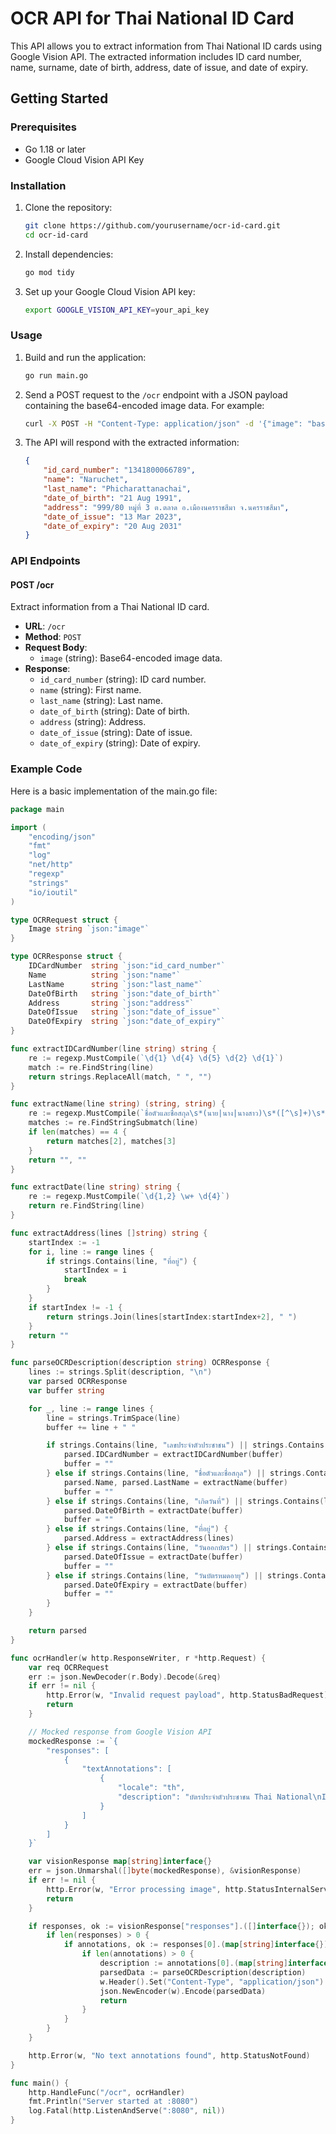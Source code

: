 # OCR API for Thai National ID Card

This API allows you to extract information from Thai National ID cards using Google Vision API. The extracted information includes ID card number, name, surname, date of birth, address, date of issue, and date of expiry.

## Getting Started

### Prerequisites

- Go 1.18 or later
- Google Cloud Vision API Key

### Installation

1. Clone the repository:

    ```sh
    git clone https://github.com/yourusername/ocr-id-card.git
    cd ocr-id-card
    ```

2. Install dependencies:

    ```sh
    go mod tidy
    ```

3. Set up your Google Cloud Vision API key:

    ```sh
    export GOOGLE_VISION_API_KEY=your_api_key
    ```

### Usage

1. Build and run the application:

    ```sh
    go run main.go
    ```

2. Send a POST request to the `/ocr` endpoint with a JSON payload containing the base64-encoded image data. For example:

    ```sh
    curl -X POST -H "Content-Type: application/json" -d '{"image": "base64_image_data"}' http://localhost:8080/ocr
    ```

3. The API will respond with the extracted information:

    ```json
    {
        "id_card_number": "1341800066789",
        "name": "Naruchet",
        "last_name": "Phicharattanachai",
        "date_of_birth": "21 Aug 1991",
        "address": "999/80 หมู่ที่ 3 ต.ตลาด อ.เมืองนครราชสีมา จ.นครราชสีมา",
        "date_of_issue": "13 Mar 2023",
        "date_of_expiry": "20 Aug 2031"
    }
    ```

### API Endpoints

#### POST /ocr

Extract information from a Thai National ID card.

- **URL**: `/ocr`
- **Method**: `POST`
- **Request Body**:
  - `image` (string): Base64-encoded image data.
- **Response**:
  - `id_card_number` (string): ID card number.
  - `name` (string): First name.
  - `last_name` (string): Last name.
  - `date_of_birth` (string): Date of birth.
  - `address` (string): Address.
  - `date_of_issue` (string): Date of issue.
  - `date_of_expiry` (string): Date of expiry.

### Example Code

Here is a basic implementation of the main.go file:

```go
package main

import (
	"encoding/json"
	"fmt"
	"log"
	"net/http"
	"regexp"
	"strings"
	"io/ioutil"
)

type OCRRequest struct {
	Image string `json:"image"`
}

type OCRResponse struct {
	IDCardNumber  string `json:"id_card_number"`
	Name          string `json:"name"`
	LastName      string `json:"last_name"`
	DateOfBirth   string `json:"date_of_birth"`
	Address       string `json:"address"`
	DateOfIssue   string `json:"date_of_issue"`
	DateOfExpiry  string `json:"date_of_expiry"`
}

func extractIDCardNumber(line string) string {
	re := regexp.MustCompile(`\d{1} \d{4} \d{5} \d{2} \d{1}`)
	match := re.FindString(line)
	return strings.ReplaceAll(match, " ", "")
}

func extractName(line string) (string, string) {
	re := regexp.MustCompile(`ชื่อตัวและชื่อสกุล\s*(นาย|นาง|นางสาว)\s*([^\s]+)\s*([^\s]+)`)
	matches := re.FindStringSubmatch(line)
	if len(matches) == 4 {
		return matches[2], matches[3]
	}
	return "", ""
}

func extractDate(line string) string {
	re := regexp.MustCompile(`\d{1,2} \w+ \d{4}`)
	return re.FindString(line)
}

func extractAddress(lines []string) string {
	startIndex := -1
	for i, line := range lines {
		if strings.Contains(line, "ที่อยู่") {
			startIndex = i
			break
		}
	}
	if startIndex != -1 {
		return strings.Join(lines[startIndex:startIndex+2], " ")
	}
	return ""
}

func parseOCRDescription(description string) OCRResponse {
	lines := strings.Split(description, "\n")
	var parsed OCRResponse
	var buffer string

	for _, line := range lines {
		line = strings.TrimSpace(line)
		buffer += line + " "

		if strings.Contains(line, "เลขประจำตัวประชาชน") || strings.Contains(line, "Identification Number") {
			parsed.IDCardNumber = extractIDCardNumber(buffer)
			buffer = ""
		} else if strings.Contains(line, "ชื่อตัวและชื่อสกุล") || strings.Contains(line, "Name") {
			parsed.Name, parsed.LastName = extractName(buffer)
			buffer = ""
		} else if strings.Contains(line, "เกิดวันที่") || strings.Contains(line, "Date of Birth") {
			parsed.DateOfBirth = extractDate(buffer)
			buffer = ""
		} else if strings.Contains(line, "ที่อยู่") {
			parsed.Address = extractAddress(lines)
		} else if strings.Contains(line, "วันออกบัตร") || strings.Contains(line, "Date of issue") {
			parsed.DateOfIssue = extractDate(buffer)
			buffer = ""
		} else if strings.Contains(line, "วันบัตรหมดอายุ") || strings.Contains(line, "Date of Expiry") {
			parsed.DateOfExpiry = extractDate(buffer)
			buffer = ""
		}
	}

	return parsed
}

func ocrHandler(w http.ResponseWriter, r *http.Request) {
	var req OCRRequest
	err := json.NewDecoder(r.Body).Decode(&req)
	if err != nil {
		http.Error(w, "Invalid request payload", http.StatusBadRequest)
		return
	}

	// Mocked response from Google Vision API
	mockedResponse := `{
		"responses": [
			{
				"textAnnotations": [
					{
						"locale": "th",
						"description": "บัตรประจำตัวประชาชน Thai National\nID Card\nเลขประจำตัวประชาชน\nIdentification Number\n1 3418 00066 78 9\nชื่อตัวและชื่อสกุล นาย นฤเชษ พิชารัตนชัย\nName Mr. Naruchet\nLast name Phicharattanachai\nเกิดวันที่ 21 ส.ค. 2534\n160.\nDate of Birth 21 Aug. 1991\nที่อยู่ 999/80 หมู่ที่ 3 ต.ตลาด อ.เมืองนครราชสีมา\nจ.นครราชสีมา\n13 มี.ค. 2566\nวันออกบัตร\n13 Mar. 2023\nDate of issue\n(นายแมนรัตน์ รัตนสุคนธ์)\nเจ้าพนักงานออกบัตร\n20 ส.ค. 2574\nวันบัตรหมดอายุ\n20 Aug, 2031\nDate of Expiry\n222\n160\n150\n150\n140\n140\n3001-05-03131655"
					}
				]
			}
		]
	}`

	var visionResponse map[string]interface{}
	err = json.Unmarshal([]byte(mockedResponse), &visionResponse)
	if err != nil {
		http.Error(w, "Error processing image", http.StatusInternalServerError)
		return
	}

	if responses, ok := visionResponse["responses"].([]interface{}); ok {
		if len(responses) > 0 {
			if annotations, ok := responses[0].(map[string]interface{})["textAnnotations"].([]interface{}); ok {
				if len(annotations) > 0 {
					description := annotations[0].(map[string]interface{})["description"].(string)
					parsedData := parseOCRDescription(description)
					w.Header().Set("Content-Type", "application/json")
					json.NewEncoder(w).Encode(parsedData)
					return
				}
			}
		}
	}

	http.Error(w, "No text annotations found", http.StatusNotFound)
}

func main() {
	http.HandleFunc("/ocr", ocrHandler)
	fmt.Println("Server started at :8080")
	log.Fatal(http.ListenAndServe(":8080", nil))
}
